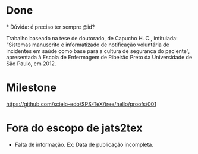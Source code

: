 Done
====

<fig>
<inside-graphic>
<ref>
<ref-group>
<fn>
* Dúvida: é preciso ter sempre @id?
      <fn fn-type="supplementary-material">
        <p>Trabalho baseado na tese de doutorado, de Capucho H. C., intitulada: “Sistemas manuscrito
          e informatizado de notificação voluntária de incidentes em saúde como base para a cultura
          de segurança do paciente”, apresentada à Escola de Enfermagem de Ribeirão Preto da
          Universidade de São Paulo, em 2012.</p>
      </fn>

Milestone
=========

https://github.com/scielo-edo/SPS-TeX/tree/hello/proofs/001


Fora do escopo de jats2tex
==========================

* Falta de informação. Ex: Data de publicação incompleta.


